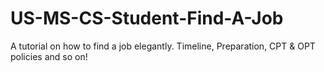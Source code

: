 # US-MS-CS-Student-Find-A-Job
A tutorial on how to find a job elegantly. Timeline, Preparation, CPT &amp; OPT policies and so on!
